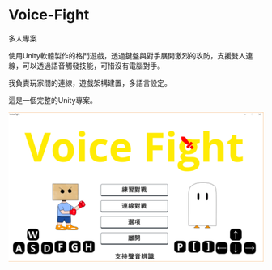 # Voice-Fight

多人專案

使用Unity軟體製作的格鬥遊戲，透過鍵盤與對手展開激烈的攻防，支援雙人連線，可以透過語音觸發技能，可惜沒有電腦對手。

我負責玩家間的連線，遊戲架構建置，多語言設定。

這是一個完整的Unity專案。

![image](https://github.com/garykillyou/Voice-Fight/blob/master/Assets/Resources/MainMenu/%E6%8E%A7%E5%88%B6%E5%8F%B0%E8%83%8C%E6%99%AF.png)
